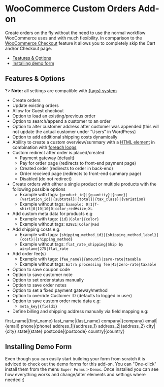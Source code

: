 # WooCommerce Custom Orders Add-on

Create orders on the fly without the need to use the normal workflow WooCommerce uses and with much flexibility. In comparison to the [WooCommerce Checkout](woocommerce-checkout) feature it allows you to completely skip the Cart and/or Checkout page.

* [Features & Options](#features-options)
* [Installing demo form](#installing-demo-form)

## Features & Options

?> **Note:** all settings are compatible with [{tags} system](tags-system)

* Create orders
* Update existing orders
* Allow for Guest checkout
* Option to load an existing/previous order
* Option to search/append a customer to an order
* Option to alter customer address after customer was appended (this will not update the actual customer under "Users" in WordPress)
* Option to add additional shipping costs dynamically
* Abillity to create a custom overview/summary with a [HTML element](html) in combination with [foreach loops](email-foreach-loops)
* Custom redirect after order is placed/created
  * Payment gateway (default)
  * Pay for order page (redirects to front-end payment page)
  * Created order (redirects to order in back-end)
  * Order received page (redirects to front-end summary page)
  * Disabled (do not redirect)
* Create orders with either a single product or multiple products with the following possible options
  * Example with tags: `{product_id}|{quantity}|{name}|{variation_id}|{subtotal}|{total}|{tax_class}|{variation}`
  * Example without tags: `Example: 0|1|T-shirt|0|10|10|0|color;red#size;XL`
* Add custom meta data for products e.g:
  * Example with tags: `{id}|Color|{color}`
  * Example without tags: `82921|Color|Red`
* Add shipping costs e.g:
  * Example with tags: `{shipping_method_id}|{shipping_method_label}|{cost}|{shipping_method}`
  * Example without tags: `flat_rate_shipping|Ship by airplane|275|flat_rate`
* Add order fee(s)
  * Example with tags: `{fee_name}|{amount}|zero-rate|taxable`
  * Example without tags: `Extra processing fee|45|zero-rate|taxable`
* Option to save coupon code
* Option to save customer note
* Option to set order status manually
* Option to save order notes
* Option to set a fixed payment gateway/method
* Option to override Customer ID (defaults to logged in user)
* Option to save custom order meta data e.g:
  * `meta_key|{field1}`
* Define billing and shipping address manually via field mapping e.g:

 first_name|{first_name}
 last_name|{last_name}
 company|{company}
 email|{email}
 phone|{phone}
 address_1|{address_1}
 address_2|{address_2}
 city|{city}
 state|{state}
 postcode|{postcode}
 country|{country}

## Installing Demo Form

Even though you can easily start building your form from scratch it is adviced to check out the demo forms for this add-on.
You can "One-click" install them from the menu `Super Forms` > `Demos`.
Once installed you can see how everything works and change/alter elements and settings where needed :)
